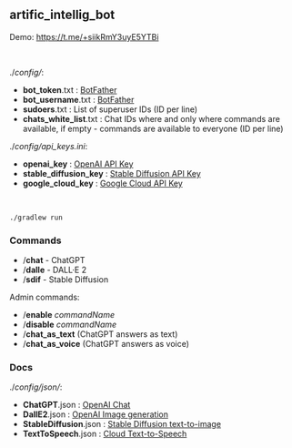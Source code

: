 artific_intellig_bot
--------------------

Demo: https://t.me/+siikRmY3uyE5YTBi

<br>

./_config/_:

- **bot_token**.txt : [BotFather](https://t.me/BotFather)
- **bot_username**.txt : [BotFather](https://t.me/BotFather)
- **sudoers**.txt : List of superuser IDs (ID per line)
- **chats_white_list**.txt : Chat IDs where and only where commands are available, if empty - commands are available to everyone (ID per line)

./_config/api_keys.ini_:

- **openai_key** : [OpenAI API Key](https://beta.openai.com/account/api-keys)
- **stable_diffusion_key** : [Stable Diffusion API Key](https://beta.dreamstudio.ai/membership?tab=apiKeys)
- **google_cloud_key** : [Google Cloud API Key](https://console.cloud.google.com/apis/credentials)

<br>

```
./gradlew run
```

### Commands

- /**chat** - ChatGPT
- /**dalle** - DALL·E 2
- /**sdif** - Stable Diffusion

Admin commands:

- /**enable** _commandName_
- /**disable** _commandName_
- /**chat_as_text** (ChatGPT answers as text)
- /**chat_as_voice** (ChatGPT answers as voice)

### Docs

./_config/json/_:

- **ChatGPT**.json : [OpenAI Chat](https://beta.openai.com/playground/p/default-chat?model=text-davinci-003)
- **DallE2**.json : [OpenAI Image generation](https://beta.openai.com/docs/guides/images/usage?lang=curl)
- **StableDiffusion**.json : [Stable Diffusion text-to-image](https://api.stability.ai/docs#tag/v1alphageneration/operation/v1alpha/generation#textToImage)
- **TextToSpeech**.json : [Cloud Text-to-Speech](https://cloud.google.com/text-to-speech/docs/reference/rest/v1/text/synthesize)
